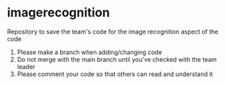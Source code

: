 # imagerecognition
Repository to save the team's code for the image recognition aspect of the code



1. Please make a branch when adding/changing code
2. Do not merge with the main branch until you've checked with the team leader
3. Please comment your code so that others can read and understand it
